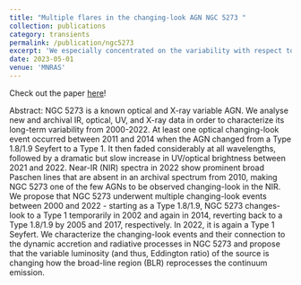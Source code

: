 ```yaml
---
title: "Multiple flares in the changing-look AGN NGC 5273 "
collection: publications
category: transients
permalink: /publication/ngc5273
excerpt: 'We especially concentrated on the variability with respect to the exciting yet poorly understood “changing-look” phenomenon, where broad emission lines appear and/or disappear over the course of a few years.  While all AGNs are variable, this specific type of variability is extremely important in that it poses a direct challenge to the “unified model”, where the presence/absence of broad lines is thought to be a line-of-sight effect.  Moving back to NGC 5273, we report that the AGN changed-look at least once during the period from 2001 to 2022 (more tightly, between 2010 and 2014), and we claim that it may have done so multiple times based on its multi-wavelength variability.  However, due to lack of consistent spectroscopic observations, we cannot definitively say that the AGN changed-look more than once, though perhaps future observations will prove (or disprove!) our claim.   In any case, this study was a great experience and allowed me to personally handle data ranging from the near-infrared to hard X-rays, which is especially useful when AGNs emit at all these wavelengths.'
date: 2023-05-01
venue: 'MNRAS'
---
```


Check out the paper [here](https://ui.adsabs.harvard.edu/abs/2023MNRAS.521.3810N/abstract)!

Abstract: NGC 5273 is a known optical and X-ray variable AGN. We analyse new and archival IR, optical, UV, and X-ray data in order to characterize its long-term variability from 2000-2022. At least one optical changing-look event occurred between 2011 and 2014 when the AGN changed from a Type 1.8/1.9 Seyfert to a Type 1. It then faded considerably at all wavelengths, followed by a dramatic but slow increase in UV/optical brightness between 2021 and 2022. Near-IR (NIR) spectra in 2022 show prominent broad Paschen lines that are absent in an archival spectrum from 2010, making NGC 5273 one of the few AGNs to be observed changing-look in the NIR. We propose that NGC 5273 underwent multiple changing-look events between 2000 and 2022 - starting as a Type 1.8/1.9, NGC 5273 changes-look to a Type 1 temporarily in 2002 and again in 2014, reverting back to a Type 1.8/1.9 by 2005 and 2017, respectively. In 2022, it is again a Type 1 Seyfert. We characterize the changing-look events and their connection to the dynamic accretion and radiative processes in NGC 5273 and propose that the variable luminosity (and thus, Eddington ratio) of the source is changing how the broad-line region (BLR) reprocesses the continuum emission. 
